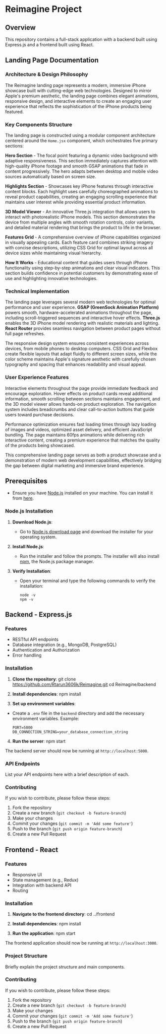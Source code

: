 # Reimagine Project

## Overview

This repository contains a full-stack application with a backend built using Express.js and a frontend built using React.

## Landing Page Documentation

### Architecture & Design Philosophy

The Reimagine landing page represents a modern, immersive iPhone showcase built with cutting-edge web technologies. Designed to mirror Apple's premium aesthetic, the landing page combines elegant animations, responsive design, and interactive elements to create an engaging user experience that reflects the sophistication of the iPhone products being featured.

### Key Components Structure

The landing page is constructed using a modular component architecture centered around the `Home.jsx` component, which orchestrates five primary sections:

**Hero Section** - The focal point featuring a dynamic video background with adaptive responsiveness. This section immediately captures attention with high-quality iPhone footage and smooth GSAP animations that fade in content progressively. The hero adapts between desktop and mobile video sources automatically based on screen size.

**Highlights Section** - Showcases key iPhone features through interactive content blocks. Each highlight uses carefully choreographed animations to reveal product capabilities, creating an engaging scrolling experience that maintains user interest while providing essential product information.

**3D Model Viewer** - An innovative Three.js integration that allows users to interact with photorealistic iPhone models. This section demonstrates the device from multiple angles with smooth rotation controls, color variants, and detailed material rendering that brings the product to life in the browser.

**Features Grid** - A comprehensive overview of iPhone capabilities organized in visually appealing cards. Each feature card combines striking imagery with concise descriptions, utilizing CSS Grid for optimal layout across all device sizes while maintaining visual hierarchy.

**How It Works** - Educational content that guides users through iPhone functionality using step-by-step animations and clear visual indicators. This section builds confidence in potential customers by demonstrating ease of use and highlighting innovative technologies.

### Technical Implementation

The landing page leverages several modern web technologies for optimal performance and user experience. **GSAP (GreenSock Animation Platform)** powers smooth, hardware-accelerated animations throughout the page, including scroll-triggered sequences and interactive hover effects. **Three.js** enables the 3D iPhone model rendering with realistic materials and lighting. **React Router** provides seamless navigation between product pages without full page refreshes.

The responsive design system ensures consistent experiences across devices, from mobile phones to desktop computers. CSS Grid and Flexbox create flexible layouts that adapt fluidly to different screen sizes, while the color scheme maintains Apple's signature aesthetic with carefully chosen typography and spacing that enhances readability and visual appeal.

### User Experience Features

Interactive elements throughout the page provide immediate feedback and encourage exploration. Hover effects on product cards reveal additional information, smooth scrolling between sections maintains engagement, and the 3D model viewer allows hands-on product exploration. The navigation system includes breadcrumbs and clear call-to-action buttons that guide users toward purchase decisions.

Performance optimization ensures fast loading times through lazy loading of images and videos, optimized asset delivery, and efficient JavaScript bundling. The page maintains 60fps animations while delivering rich interactive content, creating a premium experience that matches the quality of the products being showcased.

This comprehensive landing page serves as both a product showcase and a demonstration of modern web development capabilities, effectively bridging the gap between digital marketing and immersive brand experience.

## Prerequisites

- Ensure you have [Node.js](https://nodejs.org/) installed on your machine. You can install it from [here](https://nodejs.org/).

### Node.js Installation

1. **Download Node.js**:

   - Go to [Node.js download page](https://nodejs.org/) and download the installer for your operating system.

2. **Install Node.js**:

   - Run the installer and follow the prompts. The installer will also install [npm](https://www.npmjs.com/), the Node.js package manager.

3. **Verify Installation**:
   - Open your terminal and type the following commands to verify the installation:
     ```
     node -v
     npm -v
     ```

## Backend - Express.js

### Features

- RESTful API endpoints
- Database integration (e.g., MongoDB, PostgreSQL)
- Authentication and Authorization
- Error handling

### Installation

1. **Clone the repository**:
   git clone https://github.com/Rtarun3606k/Reimagine.git
   cd Reimagine/backend

2. **Install dependencies**:
   npm install

3. **Set up environment variables**:

- Create a `.env` file in the `backend` directory and add the necessary environment variables. Example:
  ```
  PORT=5000
  DB_CONNECTION_STRING=your_database_connection_string
  ```

4. **Run the server**:
   npm start

The backend server should now be running at `http://localhost:5000`.

### API Endpoints

List your API endpoints here with a brief description of each.

### Contributing

If you wish to contribute, please follow these steps:

1. Fork the repository
2. Create a new branch (`git checkout -b feature-branch`)
3. Make your changes
4. Commit your changes (`git commit -m 'Add some feature'`)
5. Push to the branch (`git push origin feature-branch`)
6. Create a new Pull Request

## Frontend - React

### Features

- Responsive UI
- State management (e.g., Redux)
- Integration with backend API
- Routing

### Installation

1. **Navigate to the frontend directory**:
   cd ../frontend

2. **Install dependencies**:
   npm install

3. **Run the application**:
   npm start

The frontend application should now be running at `http://localhost:3000`.

### Project Structure

Briefly explain the project structure and main components.

### Contributing

If you wish to contribute, please follow these steps:

1. Fork the repository
2. Create a new branch (`git checkout -b feature-branch`)
3. Make your changes
4. Commit your changes (`git commit -m 'Add some feature'`)
5. Push to the branch (`git push origin feature-branch`)
6. Create a new Pull Request
